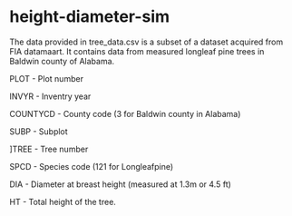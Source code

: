 # height-diameter-sim

The data provided in tree_data.csv is a subset of a dataset acquired from FIA datamaart. It contains data from measured longleaf pine trees in Baldwin county of Alabama.

PLOT - Plot number

INVYR - Inventry year

COUNTYCD - County code (3 for Baldwin county in Alabama)

SUBP - Subplot

]TREE	- Tree number

SPCD - Species code (121 for Longleafpine)

DIA	- Diameter at breast height (measured at 1.3m or 4.5 ft)

HT - Total height of the tree.
